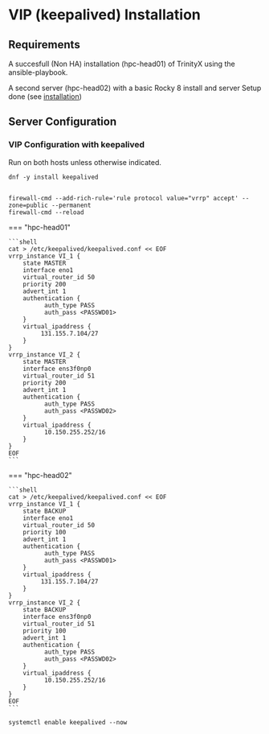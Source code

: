 # VIP (keepalived) Installation  

## Requirements

A succesfull (Non HA) installation (hpc-head01) of TrinityX using the ansible-playbook.

A second server (hpc-head02) with a basic Rocky 8 install and server Setup done (see [installation](https://supercomputing.tue.nl/documentation/administration/trinityx/installation/))

## Server Configuration

### VIP Configuration with keepalived

Run on both hosts unless otherwise indicated.


```shell
dnf -y install keepalived
```

```shell

firewall-cmd --add-rich-rule='rule protocol value="vrrp" accept' --zone=public --permanent
firewall-cmd --reload
```

=== "hpc-head01"

    ```shell
    cat > /etc/keepalived/keepalived.conf << EOF
    vrrp_instance VI_1 {
        state MASTER
        interface eno1
        virtual_router_id 50
        priority 200
        advert_int 1
        authentication {
              auth_type PASS
              auth_pass <PASSWD01>
        }
        virtual_ipaddress {
             131.155.7.104/27
        }
    }
    vrrp_instance VI_2 {
        state MASTER
        interface ens3f0np0
        virtual_router_id 51
        priority 200
        advert_int 1
        authentication {
              auth_type PASS
              auth_pass <PASSWD02>
        }
        virtual_ipaddress {
              10.150.255.252/16
        }
    }
    EOF
    ```

=== "hpc-head02"

    ```shell
    cat > /etc/keepalived/keepalived.conf << EOF
    vrrp_instance VI_1 {
        state BACKUP
        interface eno1
        virtual_router_id 50
        priority 100
        advert_int 1
        authentication {
              auth_type PASS
              auth_pass <PASSWD01>
        }
        virtual_ipaddress {
             131.155.7.104/27
        }
    }
    vrrp_instance VI_2 {
        state BACKUP
        interface ens3f0np0
        virtual_router_id 51
        priority 100
        advert_int 1
        authentication {
              auth_type PASS
              auth_pass <PASSWD02>
        }
        virtual_ipaddress {
              10.150.255.252/16
        }
    }
    EOF
    ```
```shell
systemctl enable keepalived --now
```
